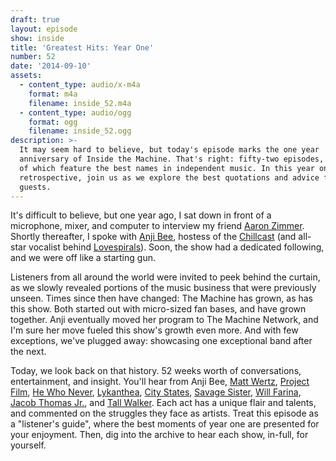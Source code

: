 ```yaml
---
draft: true
layout: episode
show: inside
title: 'Greatest Hits: Year One'
number: 52
date: '2014-09-10'
assets:
  - content_type: audio/x-m4a
    format: m4a
    filename: inside_52.m4a
  - content_type: audio/ogg
    format: ogg
    filename: inside_52.ogg
description: >-
  It may seem hard to believe, but today's episode marks the one year
  anniversary of Inside the Machine. That's right: fifty-two episodes, fifty-one
  of which feature the best names in independent music. In this year one
  retrospective, join us as we explore the best quotations and advice from past
  guests.
---
```

It's difficult to believe, but one year ago, I sat down in front of a microphone, mixer, and computer to interview my friend [Aaron Zimmer](http://machine.fm/inside/1). Shortly thereafter, I spoke with [Anji Bee](http://machine.fm/inside/2), hostess of the [Chillcast](http://machine.fm/chillcast) (and all-star vocalist behind [Lovespirals](http://lovespirals.com)). Soon, the show had a dedicated following, and we were off like a starting gun.

Listeners from all around the world were invited to peek behind the curtain, as we slowly revealed portions of the music business that were previously unseen. Times since then have changed: The Machine has grown, as has this show. Both started out with micro-sized fan bases, and have grown together. Anji eventually moved her program to The Machine Network, and I'm sure her move fueled this show's growth even more. And with few exceptions, we've plugged away: showcasing one exceptional band after the next.

Today, we look back on that history. 52 weeks worth of conversations, entertainment, and insight. You'll hear from Anji Bee, [Matt Wertz](http://machine.fm/inside/8), [Project Film](http://machine.fm/inside/29), [He Who Never](http://machine.fm/inside/31), [Lykanthea](http://machine.fm/inside/32), [City States](http://machine.fm/inside/33), [Savage Sister](http://machine.fm/inside/38), [Will Farina](http://machine.fm/inside/43), [Jacob Thomas Jr.](http://machine.fm/inside/47), and [Tall Walker](http://machine.fm/inside/49). Each act has a unique flair and talents, and commented on the struggles they face as artists. Treat this episode as a "listener's guide", where the best moments of year one are presented for your enjoyment. Then, dig into the archive to hear each show, in-full, for yourself.